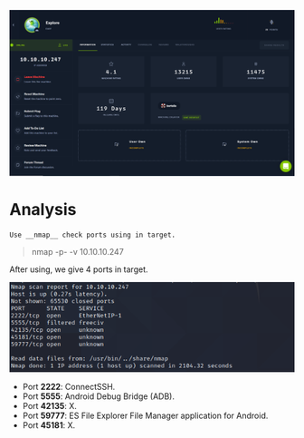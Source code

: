 ![alt](https://github.com/haojames/HackTheBox/blob/main/Exlore/image/Challenge.PNG)

# Analysis
	Use __nmap__ check ports using in target.
> nmap -p- -v  10.10.10.247

After using, we give 4 ports in target.

![alt](https://github.com/haojames/HackTheBox/blob/main/Exlore/image/NMAP_CHECK_PORT.PNG)


* Port **2222**: ConnectSSH.
* Port **5555**: Android Debug Bridge (ADB).
* Port **42135**: X.
* Port **59777**: ES File Explorer File Manager application for Android.
* Port **45181**: X.
